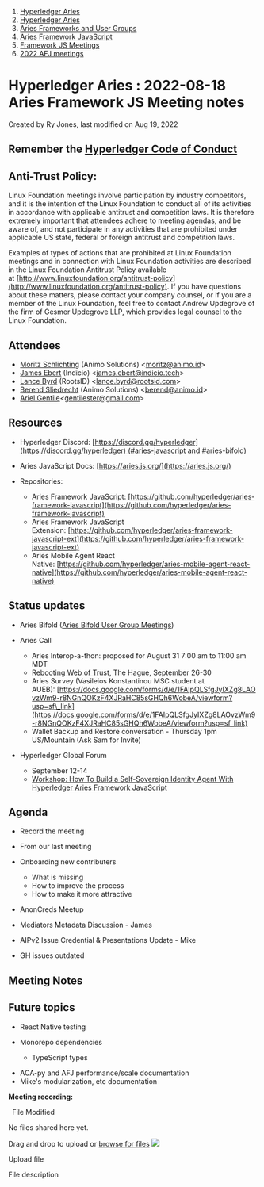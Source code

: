 1. [Hyperledger Aries](index.html)
2. [Hyperledger Aries](Hyperledger-Aries_18481154.html)
3. [Aries Frameworks and User Groups](Aries-Frameworks-and-User-Groups_18481290.html)
4. [Aries Framework JavaScript](Aries-Framework-JavaScript_18482463.html)
5. [Framework JS Meetings](Framework-JS-Meetings_18482467.html)
6. [2022 AFJ meetings](2022-AFJ-meetings_18515835.html)

# Hyperledger Aries : 2022-08-18 Aries Framework JS Meeting notes

Created by Ry Jones, last modified on Aug 19, 2022

## Remember the [Hyperledger Code of Conduct](https://lf-hyperledger.atlassian.net/wiki/display/HYP/Hyperledger+Code+of+Conduct)

## Anti-Trust Policy:

Linux Foundation meetings involve participation by industry competitors, and it is the intention of the Linux Foundation to conduct all of its activities in accordance with applicable antitrust and competition laws. It is therefore extremely important that attendees adhere to meeting agendas, and be aware of, and not participate in any activities that are prohibited under applicable US state, federal or foreign antitrust and competition laws.

Examples of types of actions that are prohibited at Linux Foundation meetings and in connection with Linux Foundation activities are described in the Linux Foundation Antitrust Policy available at [http://www.linuxfoundation.org/antitrust-policy](http://www.linuxfoundation.org/antitrust-policy). If you have questions about these matters, please contact your company counsel, or if you are a member of the Linux Foundation, feel free to contact Andrew Updegrove of the firm of Gesmer Updegrove LLP, which provides legal counsel to the Linux Foundation.

## Attendees

- [Moritz Schlichting](https://lf-hyperledger.atlassian.net/wiki/people/617fa696bcb5740068dd4a60?ref=confluence) (Animo Solutions) &lt;moritz@animo.id&gt;
- [James Ebert](https://lf-hyperledger.atlassian.net/wiki/people/557058:1b65ef69-a9c7-4f13-8ac7-eca3c34f5f97?ref=confluence) (Indicio) &lt;james.ebert@indicio.tech&gt;
- [Lance Byrd](https://lf-hyperledger.atlassian.net/wiki/people/6346b13f754fb6b373b9af19?ref=confluence) (RootsID) &lt;lance.byrd@rootsid.com&gt;
- [Berend Sliedrecht](https://lf-hyperledger.atlassian.net/wiki/people/601bca34332cbe007020eab0?ref=confluence) (Animo Solutions) &lt;berend@animo.id&gt;
- [Ariel Gentile](https://lf-hyperledger.atlassian.net/wiki/people/557058:fb1c9202-3b9c-40d0-9223-41e801ce4e6e?ref=confluence)&lt;gentilester@gmail.com&gt;

## Resources

- Hyperledger Discord: [https://discord.gg/hyperledger](https://discord.gg/hyperledger) (#aries-javascript and #aries-bifold)
- Aries JavaScript Docs: [https://aries.js.org/](https://aries.js.org/)
- Repositories:
  
  - Aries Framework JavaScript: [https://github.com/hyperledger/aries-framework-javascript](https://github.com/hyperledger/aries-framework-javascript)
  - Aries Framework JavaScript Extension: [https://github.com/hyperledger/aries-framework-javascript-ext](https://github.com/hyperledger/aries-framework-javascript-ext)
  - Aries Mobile Agent React Native: [https://github.com/hyperledger/aries-mobile-agent-react-native](https://github.com/hyperledger/aries-mobile-agent-react-native)

## Status updates

- Aries Bifold ([Aries Bifold User Group Meetings](Aries-Bifold-User-Group-Meetings_18490725.html))
- Aries Call
  
  - Aries Interop-a-thon: proposed for August 31 7:00 am to 11:00 am MDT
  - [Rebooting Web of Trust](https://www.weboftrust.info/), The Hague, September 26-30
  - Aries Survey (Vasileios Konstantinou MSC student at AUEB): [https://docs.google.com/forms/d/e/1FAIpQLSfgJyIXZg8LAOvzWm9-r8NGnQOKzF4XJRaHC85sGHQh6WobeA/viewform?usp=sf\_link](https://docs.google.com/forms/d/e/1FAIpQLSfgJyIXZg8LAOvzWm9-r8NGnQOKzF4XJRaHC85sGHQh6WobeA/viewform?usp=sf_link)
  - Wallet Backup and Restore conversation - Thursday 1pm US/Mountain (Ask Sam for Invite)
- Hyperledger Global Forum
  
  - September 12-14
  - [Workshop: How To Build a Self-Sovereign Identity Agent With Hyperledger Aries Framework JavaScript](https://hgf22.sched.com/event/15Bjb)

## Agenda

- Record the meeting
- From our last meeting
- Onboarding new contributers
  
  - What is missing
  - How to improve the process
  - How to make it more attractive
- AnonCreds Meetup
- Mediators Metadata Discussion - James
- AIPv2 Issue Credential &amp; Presentations Update - Mike
- GH issues outdated

## Meeting Notes

## Future topics

- React Native testing
- Monorepo dependencies
  
  - TypeScript types

<!--THE END-->

- ACA-py and AFJ performance/scale documentation
- Mike's modularization, etc documentation

**Meeting recording:**

  File Modified

No files shared here yet.

Drag and drop to upload or [browse for files]() ![](images/icons/wait.gif)

Upload file

File description
